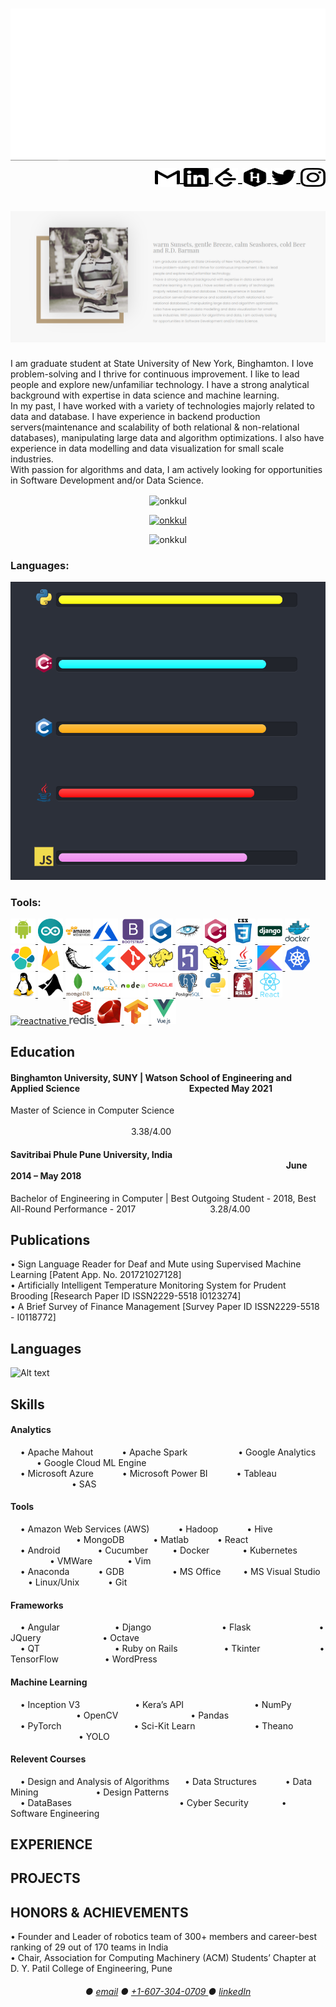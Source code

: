 <h1 align="right">
  <img src="https://github.com/onkkul/onkkul/blob/main/images/banner.gif" alt="ONKAR KULKARNI" />
  <a href="mailto:kulonku96@gmail.com" target="blank"><img align="center" src="logos/gmail.svg" alt="onkkul" height="30" width="40" /> </a> 
  <a href="https://linkedin.com/in/onkkul" target="blank"><img align="center" src="logos/linkedin.svg" alt="onkkul" height="30" width="40" /> </a>
  <a href="https://www.leetcode.com/onkkul" target="blank"><img align="center" src="logos/leetcode.svg" alt="onkkul" height="30" width="40" /> </a>
  <a href="https://www.hackerrank.com/onkkul" target="blank"><img align="center" src="logos/hackerrank.svg" alt="onkkul" height="30" width="40" /> </a>
  <a href="https://twitter.com/onkkul" target="blank"><img align="center" src="logos/twitter.svg" alt="onkkul" height="30" width="40" /> </a>
  <a href="https://instagram.com/onkkul" target="blank"><img align="center" src="logos/instagram.svg" alt="kul_onk" height="30" width="40" /> </a>
</h1>

<h1 align="right">
  <img src="https://github.com/onkkul/onkkul/blob/main/images/about.png" alt="about" />
</h1>


<p>
  I am graduate student at State University of New York, Binghamton. I love problem-solving and I thrive for continuous improvement. I like to lead people and explore new/unfamiliar technology. I have a strong analytical background with expertise in data science and machine learning. </br>
  In my past, I have worked with a variety of technologies majorly related to data and database. I have experience in backend production servers(maintenance and scalability of both relational & non-relational databases), manipulating large data and algorithm optimizations. I also have experience in data modelling and data visualization for small scale industries.</br> 
  With passion for algorithms and data, I am actively looking for opportunities in Software Development and/or Data Science.</br>
</p>

<p align="center">
  <img align="center" src="https://github-readme-stats.vercel.app/api?username=onkkul&show_icons=true&locale=en" alt="onkkul" />
</p>

<p align="center">
  <a href="https://github.com/ryo-ma/github-profile-trophy"><img src="https://github-profile-trophy.vercel.app/?username=onkkul" alt="onkkul" /> </a>
</p>

<p align="center"> 
  <img src="https://komarev.com/ghpvc/?username=onkkul&label=Profile%20views&color=0e75b6&style=flat" alt="onkkul" />
</p>


<h3 align="left">Languages:</h3>
<img src="images/languages.gif" alt="languages" />

<h3 align="left">Tools:</h3>
<p align="left">
  <a href="https://developer.android.com" target="blank"> <img src="logos/android-original-wordmark.svg" alt="android" width="40" height="40"/> </a>
  <a href="https://www.arduino.cc/" target="blank"> <img src="logos/arduino-1.svg" alt="arduino" width="40" height="40"/> </a>
  <a href="https://aws.amazon.com" target="blank"> <img src="logos/amazonwebservices-original-wordmark.svg" alt="aws" width="40" height="40"/> </a></li>
  <a href="https://azure.microsoft.com/en-in/" target="blank"> <img src="logos/microsoft_azure-icon.svg" alt="azure" width="40" height="40"/> </a>
  <a href="https://getbootstrap.com" target="blank"> <img src="logos/bootstrap-plain-wordmark.svg" alt="bootstrap" width="40" height="40"/> </a>
  <a href="https://www.cprogramming.com/" target="blank"> <img src="logos/c-original.svg" alt="c" width="40" height="40"/> </a>
  <a href="https://cassandra.apache.org/" target="blank"> <img src="logos/apache_cassandra-icon.svg" alt="cassandra" width="40" height="40"/> </a>
  <a href="https://www.w3schools.com/cpp/" target="blank"> <img src="logos/cplusplus-original.svg" alt="cplusplus" width="40" height="40"/> </a>
  <a href="https://www.w3schools.com/css/" target="blank"> <img src="logos/css3-original-wordmark.svg" alt="css3" width="40" height="40"/> </a>
  <a href="https://www.djangoproject.com/" target="blank"> <img src="logos/django-original.svg" alt="django" width="40" height="40"/> </a>
  <a href="https://www.docker.com/" target="blank"> <img src="logos/docker-original-wordmark.svg" alt="docker" width="40" height="40"/> </a>
  <a href="https://www.elastic.co" target="blank"> <img src="logos/elastic-icon.svg" alt="elasticsearch" width="40" height="40"/> </a>
  <a href="https://firebase.google.com/" target="blank"> <img src="logos/firebase-icon.svg" alt="firebase" width="40" height="40"/> </a>
  <a href="https://flask.palletsprojects.com/" target="blank"> <img src="logos/pocoo_flask-icon.svg" alt="flask" width="40" height="40"/> </a>
  <a href="https://flutter.dev" target="blank"> <img src="logos/flutterio-icon.svg" alt="flutter" width="40" height="40"/> </a>
  <a href="https://git-scm.com/" target="blank"> <img src="logos/git-scm-icon.svg" alt="git" width="40" height="40"/> </a>
  <a href="https://hadoop.apache.org/" target="blank"> <img src="logos/apache_hadoop-icon.svg" alt="hadoop" width="40" height="40"/> </a>
  <a href="https://heroku.com" target="blank"> <img src="logos/heroku-icon.svg" alt="heroku" width="40" height="40"/> </a>
  <a href="https://hive.apache.org/" target="blank"> <img src="logos/apache_hive-icon.svg" alt="hive" width="40" height="40"/> </a>
  <a href="https://www.java.com" target="blank"> <img src="logos/java-original.svg" alt="java" width="40" height="40"/> </a>
  <a href="https://kotlinlang.org" target="blank"> <img src="logos/kotlinlang-icon.svg" alt="kotlin" width="40" height="40"/> </a>
  <a href="https://kubernetes.io" target="blank"> <img src="logos/kubernetes-icon.svg" alt="kubernetes" width="40" height="40"/> </a>
  <a href="https://www.linux.org/" target="blank"> <img src="logos/linux-original.svg" alt="linux" width="40" height="40"/> </a>
  <a href="https://www.mathworks.com/" target="blank"> <img src="logos/mathworks.svg" alt="matlab" width="40" height="40"/> </a>
  <a href="https://www.mongodb.com/" target="blank"> <img src="logos/mongodb-original-wordmark.svg" alt="mongodb" width="40" height="40"/> </a>
  <a href="https://www.mysql.com/" target="blank"> <img src="logos/mysql-original-wordmark.svg" alt="mysql" width="40" height="40"/> </a>
  <a href="https://nodejs.org" target="blank"> <img src="logos/nodejs-original-wordmark.svg" alt="nodejs" width="40" height="40"/> </a>
  <a href="https://www.oracle.com/" target="blank"> <img src="logos/oracle-original.svg" alt="oracle" width="40" height="40"/> </a>
  <a href="https://www.postgresql.org" target="blank"> <img src="logos/postgresql-original-wordmark.svg" alt="postgresql" width="40" height="40"/> </a>
  <a href="https://www.python.org" target="blank"> <img src="logos/python-original.svg" alt="python" width="40" height="40"/> </a>
  <a href="https://rubyonrails.org" target="blank"> <img src="logos/rails-original-wordmark.svg" alt="rails" width="40" height="40"/> </a>
  <a href="https://reactjs.org/" target="blank"> <img src="logos/react-original-wordmark.svg" alt="react" width="40" height="40"/> </a>
  <a href="https://reactnative.dev/" target="blank"> <img src="logos/header_logo.svg" alt="reactnative" width="40" height="40"/> </a>
  <a href="https://redis.io" target="blank"> <img src="logos/redis-original-wordmark.svg" alt="redis" width="40" height="40"/> </a>
  <a href="https://www.ruby-lang.org/en/" target="blank"> <img src="logos/ruby-original.svg" alt="ruby" width="40" height="40"/> </a>
  <a href="https://www.tensorflow.org" target="blank"> <img src="logos/tensorflow-icon.svg" alt="tensorflow" width="40" height="40"/> </a>
  <a href="https://vuejs.org/" target="blank"> <img src="logos/vuejs-original-wordmark.svg" alt="vuejs" width="40" height="40"/> </a>
</p>




<!-- adding this line for commit -->





























<h2>Education</h2>
<h4 align="left"> Binghamton University, SUNY | Watson School of Engineering and Applied Science &emsp;&emsp;&emsp;&emsp;&emsp;&emsp;&emsp;&emsp;&emsp;&emsp;&emsp;&emsp; Expected May 2021</h3>
Master of Science in Computer Science &emsp;&emsp;&emsp;&emsp;&emsp;&emsp;&emsp;&emsp;&emsp;&emsp;&emsp;&emsp;&emsp;&emsp;&emsp;&emsp;&emsp;&emsp;&emsp;&emsp;&emsp;&emsp;&emsp;&emsp; &emsp;&emsp;&emsp;&emsp;&emsp;&emsp;&emsp;&emsp;&emsp;&emsp;&emsp;&emsp;&emsp;&ensp; 3.38/4.00

<h4 align="left"> Savitribai Phule Pune University, India &emsp;&emsp;&emsp;&emsp;&emsp;&emsp;&emsp;&emsp;&emsp;&emsp;&emsp;&emsp;&emsp;&emsp;&emsp;&emsp;&emsp;&emsp;&emsp;&emsp;&emsp;&emsp;&emsp;&emsp; &emsp;&emsp;&emsp;&emsp;&emsp;&emsp;&emsp; June 2014 – May 2018</h3>
Bachelor of Engineering in Computer | Best Outgoing Student - 2018, Best All-Round Performance - 2017&emsp;&emsp;&emsp;&emsp;&emsp;&emsp;&emsp;&emsp;&ensp;3.28/4.00


<h2>Publications</h2>
  • Sign Language Reader for Deaf and Mute using Supervised Machine Learning [Patent App. No. 201721027128] </br>
  • Artificially Intelligent Temperature Monitoring System for Prudent Brooding [Research Paper ID ISSN2229-5518 I0123274] </br>
  • A Brief Survey of Finance Management [Survey Paper ID ISSN2229-5518 - I0118772] </br>


<h2> Languages </h2>
  
![Alt text](./Languages.jpg?raw=true "Optional Title")

<h2>Skills</h2>
<h4> Analytics </h4>
  &nbsp;&nbsp;&nbsp;&nbsp;• Apache Mahout &emsp;&emsp;&emsp;• Apache Spark &emsp;&emsp;&emsp;&emsp;&emsp;&ensp;• Google Analytics &emsp;&emsp;&emsp;• Google Cloud ML Engine </br>
  &nbsp;&nbsp;&nbsp;&nbsp;• Microsoft Azure &emsp;&emsp;&emsp;• Microsoft Power BI &emsp;&emsp;&emsp;• Tableau &emsp;&emsp;&emsp;&emsp;&emsp;&emsp;&emsp;• SAS </br>

<h4> Tools </h4>
  &nbsp;&nbsp;&nbsp;&nbsp;• Amazon Web Services (AWS) &emsp;&emsp;&emsp;• Hadoop &emsp;&emsp;&emsp;• Hive &emsp;&emsp;&emsp;&emsp;&emsp;&emsp;&emsp;&ensp;• MongoDB &emsp;&emsp;&emsp;• Matlab &emsp;&emsp;&emsp;• React </br>
  &nbsp;&nbsp;&nbsp;&nbsp;• Android &emsp;&emsp;&emsp;&emsp;• Cucumber &emsp;&emsp;&ensp;• Docker &emsp;&emsp;&emsp;&ensp;• Kubernetes &emsp;&emsp;&emsp;&emsp;&ensp;• VMWare&emsp;&emsp;&emsp;&emsp;• Vim</br>  
  &nbsp;&nbsp;&nbsp;&nbsp;• Anaconda &emsp;&emsp;&emsp;• GDB&emsp;&emsp;&emsp;&emsp;&emsp;&ensp;• MS Office &emsp;&emsp; • MS Visual Studio &emsp;&emsp;• Linux/Unix &emsp;&emsp;&emsp;• Git </br>

<h4> Frameworks </h4>
  &nbsp;&nbsp;&nbsp;&nbsp;• Angular &emsp;&emsp;&emsp;&emsp;&emsp;&emsp;• Django &emsp;&emsp;&emsp;&emsp;&emsp;&emsp;&emsp;&ensp; • Flask &emsp;&emsp;&emsp;&emsp;&ensp;&emsp;&emsp;&emsp;• JQuery &emsp;&emsp;&emsp;&emsp;&emsp;&emsp;&ensp; • Octave</br>
  &nbsp;&nbsp;&nbsp;&nbsp;• QT &emsp;&emsp;&emsp;&emsp;&emsp;&emsp;&emsp;&emsp; • Ruby on Rails &emsp;&emsp;&emsp;&emsp;&emsp;• Tkinter &emsp;&emsp;&emsp;&emsp;&ensp;&emsp;&emsp;• TensorFlow &emsp;&emsp;&emsp;&emsp;&emsp;• WordPress</br>

<h4> Machine Learning </h4>
  &nbsp;&nbsp;&nbsp;&nbsp;• 
Inception V3 &emsp;&emsp;&emsp;&emsp;&emsp;&emsp;• Kera’s API &emsp;&emsp;&emsp;&emsp;&emsp;&emsp;&emsp;&ensp; • NumPy &emsp;&emsp;&emsp;&emsp;&ensp;&emsp;&emsp;&emsp;• OpenCV  &emsp;&emsp;&emsp;&emsp;&emsp;&emsp;&emsp;&emsp;• Pandas</br>
  &nbsp;&nbsp;&nbsp;&nbsp;• PyTorch &emsp;&emsp;&emsp;&emsp;&emsp;&emsp;&emsp;&emsp;• Sci-Kit Learn &emsp;&emsp;&emsp;&emsp;&emsp;&emsp;&ensp;• Theano &emsp;&emsp;&emsp;&emsp;&emsp;&emsp;&emsp;&ensp; • YOLO</br>
  
<h4> Relevent Courses </h4>
&nbsp;&nbsp;&nbsp;&nbsp;• Design and Analysis of Algorithms &ensp;&emsp;• Data Structures &emsp;&emsp;&emsp;• Data Mining &emsp;&emsp;&emsp;&emsp;&emsp;&emsp; • Design Patterns </br>
&nbsp;&nbsp;&nbsp;&nbsp;• DataBases &emsp;&emsp;&emsp;&emsp;&emsp;&emsp;&emsp;&emsp;&emsp;&emsp;&emsp;&emsp;• Cyber Security &emsp;&emsp;&emsp;&ensp;• Software Engineering

<h2>EXPERIENCE</h2>

<h2>PROJECTS</h2>

<h2>HONORS & ACHIEVEMENTS </h2>
  • Founder and Leader of robotics team of 300+ members and career-best ranking of 29 out of 170 teams in India </br>
  • Chair, Association for Computing Machinery (ACM) Students’ Chapter at D. Y. Patil College of Engineering, Pune </br>
<h6 align="center"> 
  ● <a href="kulonku96@gmail.com">email</a> 
  ● <a href="+1-607-304-0709">+1-607-304-0709 </a> 
  ● <a href="www.linkedin.com/in/onkkul/"> linkedIn </a> 
</h6>
